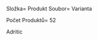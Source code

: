 Složka= Produkt
Soubor= Varianta

Počet Produktů= 52

<product id No.1><title> Adriatic</title>
<product id No.2><title> Bali</title>
<product id No.3><title> Ballum</title>
<product id No.4><title> Bergen</title>
<product id No.5><title> Cantine</title>
<product id No.6><title> Capri</title>
<product id No.7><title> Cavallino</title>
<product id No.8><title> Economic House</title>
<product id No.9><title> Elba</title>
<product id No.10><title> formuła campingowa</title>
<product id No.11><title> formuła turystyczna</title>
<product id No.12><title> francuskie</title>
<product id No.13><title> Fuerteventura</title>
<product id No.14><title> G-SPOT</title>
<product id No.15><title> Hollum</title>
<product id No.16><title> Hotel Solution</title>
<product id No.17><title> Chios</title>
<product id No.18><title> Ibiza</title>
<product id No.19><title> Jersey</title>
<product id No.20><title> Joli</title>
<product id No.21><title> Joli Natur</title>
<product id No.22><title> Komora Normobaryczna</title>
<product id No.23><title> Korfu</title>
<product id No.24><title> Kudłata Mewa</title>
<product id No.25><title> Lanzarote</title>
<product id No.26><title> Lazur</title>
<product id No.27><title> Lido</title>
<product id No.28><title> Luxury Budget Series</title>
<product id No.29><title> Madera</title>
<product id No.30><title> Mallorca</title>
<product id No.31><title> Malta</title>
<product id No.32><title> Meeting Room</title>
<product id No.33><title> Menorca</title>
<product id No.34><title> Modern</title>
<product id No.35><title> MOobile Office</title>
<product id No.36><title> Murano</title>
<product id No.37><title> Nordic Star</title>
<product id No.38><title> PAG</title>
<product id No.39><title> Piccolo Leone Grande Leone</title> Adritic
<product id No.40><title> Popular</title>
<product id No.41><title> Positano</title>
<product id No.42><title> SANTORINI</title>
<product id No.43><title> SCANDINAVIAN DREAM</title>
<product id No.44><title> Sheraton</title>
<product id No.45><title> Small POD</title>
<product id No.46><title> stołówka</title>
<product id No.47><title> Sylt</title>
<product id No.48><title> Symulator Golfa</title>
<product id No.49><title> Texel</title>
<product id No.50><title> TwinPOD</title>
<product id No.51><title> Venezia</title>
<product id No.52><title> Zestawienie próbnków</title>